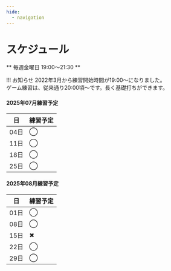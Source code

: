 ```yaml
---
hide:
  - navigation
---
```

# スケジュール
** 毎週金曜日 19:00〜21:30 **

!!! お知らせ
    2022年3月から練習開始時間が19:00〜になりました。  
    ゲーム練習は、従来通り20:00頃〜です。長く基礎打ちができます。 

#### 2025年07月練習予定
|日|練習予定|
|---|---|
|04日|◯|
|11日|◯|
|18日|◯|
|25日|◯|

#### 2025年08月練習予定
|日|練習予定|
|---|---|
|01日|◯|
|08日|◯|
|15日|✖|
|22日|◯|
|29日|◯|

